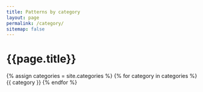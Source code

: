 ```yaml
---
title: Patterns by category
layout: page
permalink: /category/
sitemap: false
---
```

<h1>{{page.title}}</h1>

{% assign categories = site.categories %}
{% for category in categories %}
{{ category }}
{% endfor %}
